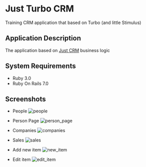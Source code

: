 # Just Turbo CRM
Training CRM application that based on Turbo (and little Stimulus)

## Application Description
The application based on [Just CRM](https://github.com/fatshinobi/justcrm) business logic


## System Requirements
  * Ruby 3.0
  * Ruby On Rails 7.0

## Screenshots
  * People
![people](https://user-images.githubusercontent.com/14085661/181500271-e0413613-c72a-4276-afd9-100091c9512a.jpg)

  * Person Page
![person_page](https://user-images.githubusercontent.com/14085661/181500350-605c5d5d-4f87-4519-8ffd-aec311b32a44.jpg)

  * Companies
![companies](https://user-images.githubusercontent.com/14085661/181500720-0be1e5f0-80e7-4b04-99e2-6f7bb4072f74.jpg)

  * Sales
![sales](https://user-images.githubusercontent.com/14085661/181500810-a5dca877-6136-4150-a0fb-9bb67660a1e0.jpg)
  
  
  * Add new item
![new_item](https://user-images.githubusercontent.com/14085661/181500572-21ebbb74-550f-4df3-985a-b6a364341747.jpg)

  * Edit item
![edit_item](https://user-images.githubusercontent.com/14085661/181500879-becb7d76-abcc-4b80-bebe-1e4df98bbdc1.jpg)
